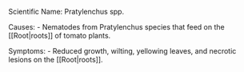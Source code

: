 
Scientific Name: Pratylenchus spp.

Causes: 
	- Nematodes from Pratylenchus species that feed on the [[Root|roots]] of tomato plants.

Symptoms: 
	- Reduced growth, wilting, yellowing leaves, and necrotic lesions on the [[Root|roots]].
